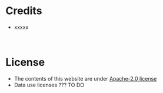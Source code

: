 # Credits

- xxxxx


<br />

# License

- The contents of this website are under [Apache-2.0 license](https://raw.githubusercontent.com/ECMWFCode4Earth/tales-of-drought/master/LICENSE)
- Data use licenses ??? TO DO